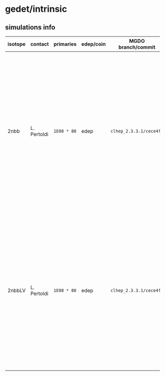 # gedet/intrinsic

## simulations info

| isotope | contact     | primaries   | edep/coin | MGDO branch/commit      | MaGe branch/commmit            | container      | notes   |
| ------- | ----------- | ----------- | --------- | ----------------------- | ------------------------------ | -------------- | ------- |
| 2nbb    | L. Pertoldi | `1E08 * 80` | edep      | `clhep_2.3.3.1/cece4fe` | `GERDAPhaseII-Dec2017/9fe03ca` | `g4.10.3_v2.0` | Each Detector and active/dead volume is simulated separately, files are marked with the `AV\|DV` keyword and the channel number. Macros are auto-generated with the `UTILS/create-2nbb-macros.jl` script from the `log/raw-gedet-intrinsic-2nbb-%VOL-%DET.tmac` template macro |
| 2nbbLV  | L. Pertoldi | `1E08 * 80` | edep      | `clhep_2.3.3.1/cece4fe` | `GERDAPhaseII-Dec2017/9fe03ca` | `g4.10.3_v2.0` | Each Detector and active/dead volume is simulated separately, files are marked with the `AV\|DV` keyword and the channel number. Macros are auto-generated with the `UTILS/create-2nbb-macros.jl` script from the `log/raw-gedet-intrinsic-2nbbLV-%VOL-%DET.tmac` template macro |

